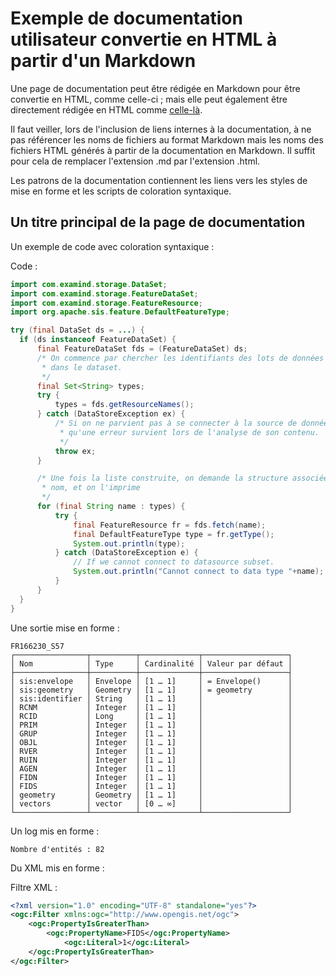 
# Exemple de documentation utilisateur convertie en HTML à partir d'un Markdown

Une page de documentation peut être rédigée en Markdown pour être convertie en HTML, comme celle-ci ; mais elle peut
également être directement rédigée en HTML comme [celle-là](sample_page2.html).

Il faut veiller, lors de l'inclusion de liens internes à la documentation, à ne pas référencer les noms de fichiers au 
format Markdown mais les noms des fichiers HTML générés à partir de la documentation en Markdown. Il suffit pour cela
de remplacer l'extension .md par l'extension .html.

Les patrons de la documentation contiennent les liens vers les styles de mise en forme et les scripts de coloration syntaxique.

## Un titre principal de la page de documentation

Un exemple de code avec coloration syntaxique :

Code :
```Java
import com.examind.storage.DataSet;
import com.examind.storage.FeatureDataSet;
import com.examind.storage.FeatureResource;
import org.apache.sis.feature.DefaultFeatureType;

try (final DataSet ds = ...) {
  if (ds instanceof FeatureDataSet) {
      final FeatureDataSet fds = (FeatureDataSet) ds;
      /* On commence par chercher les identifiants des lots de données contenus
       * dans le dataset.
       */
      final Set<String> types;
      try {
          types = fds.getResourceNames();
      } catch (DataStoreException ex) {
          /* Si on ne parvient pas à se connecter à la source de données, ou
           * qu'une erreur survient lors de l'analyse de son contenu.
           */
          throw ex;
      }

      /* Une fois la liste construite, on demande la structure associée à chaque
       * nom, et on l'imprime
       */
      for (final String name : types) {
          try {
              final FeatureResource fr = fds.fetch(name);
              final DefaultFeatureType type = fr.getType();
              System.out.println(type);
          } catch (DataStoreException e) {
              // If we cannot connect to datasource subset.
              System.out.println("Cannot connect to data type "+name);
          }
      }
  }
}
```

Une sortie mise en forme :

```shell
FR166230_S57
┌────────────────┬──────────┬─────────────┬───────────────────┐
│ Nom            │ Type     │ Cardinalité │ Valeur par défaut │
├────────────────┼──────────┼─────────────┼───────────────────┤
│ sis:envelope   │ Envelope │ [1 … 1]     │ = Envelope()      │
│ sis:geometry   │ Geometry │ [1 … 1]     │ = geometry        │
│ sis:identifier │ String   │ [1 … 1]     │                   │
│ RCNM           │ Integer  │ [1 … 1]     │                   │
│ RCID           │ Long     │ [1 … 1]     │                   │
│ PRIM           │ Integer  │ [1 … 1]     │                   │
│ GRUP           │ Integer  │ [1 … 1]     │                   │
│ OBJL           │ Integer  │ [1 … 1]     │                   │
│ RVER           │ Integer  │ [1 … 1]     │                   │
│ RUIN           │ Integer  │ [1 … 1]     │                   │
│ AGEN           │ Integer  │ [1 … 1]     │                   │
│ FIDN           │ Integer  │ [1 … 1]     │                   │
│ FIDS           │ Integer  │ [1 … 1]     │                   │
│ geometry       │ Geometry │ [1 … 1]     │                   │
│ vectors        │ vector   │ [0 … ∞]     │                   │
└────────────────┴──────────┴─────────────┴───────────────────┘

```

Un log mis en forme :

```logs
Nombre d'entités : 82
```

Du XML mis en forme :

Filtre XML :

```XML
<?xml version="1.0" encoding="UTF-8" standalone="yes"?>
<ogc:Filter xmlns:ogc="http://www.opengis.net/ogc">
    <ogc:PropertyIsGreaterThan>
        <ogc:PropertyName>FIDS</ogc:PropertyName>
            <ogc:Literal>1</ogc:Literal>
    </ogc:PropertyIsGreaterThan>
</ogc:Filter>
```